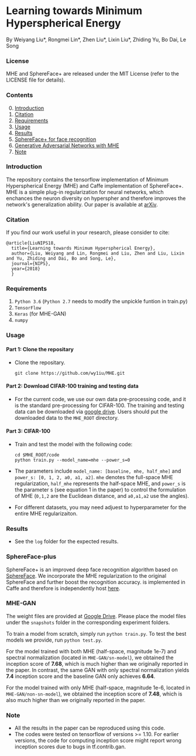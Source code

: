 # Learning towards Minimum Hyperspherical Energy

By Weiyang Liu*, Rongmei Lin*, Zhen Liu*, Lixin Liu*, Zhiding Yu, Bo Dai, Le Song

### License
MHE and SphereFace+ are released under the MIT License (refer to the LICENSE file for details).

### Contents
0. [Introduction](#introduction)
0. [Citation](#citation)
0. [Requirements](#requirements)
0. [Usage](#usage)
0. [Results](#results)
0. [SphereFace+ for face recognition](#sphereface-plus)
0. [Generative Adversarial Networks with MHE](#MHE-GAN)
0. [Note](#note)


### Introduction

The repository contains the tensorflow implementation of Minimum Hyperspherical Energy (MHE) and Caffe implementation of SphereFace+. MHE is a simple plug-in regularization for neural networks, which enchances the neuron diversity on hyperspher and therefore improves the network's generalization ability. Our paper is available at [arXiv](https://arxiv.org/abs/1805.09298).


### Citation

If you find our work useful in your research, please consider to cite:

    @article{LiuNIPS18,
      title={Learning towards Minimum Hyperspherical Energy},
      author={Liu, Weiyang and Lin, Rongmei and Liu, Zhen and Liu, Lixin and Yu, Zhiding and Dai, Bo and Song, Le},
      journal={NIPS},
      year={2018}
      }

### Requirements
1. `Python 3.6` (`Python 2.7` needs to modify the unpickle funtion in train.py)
2. `TensorFlow`
3. `Keras` (for MHE-GAN)
4. `numpy`

### Usage

#### Part 1: Clone the repositary
  - Clone the repositary.

	```Shell
	git clone https://github.com/wy1iu/MHE.git
	```
	
#### Part 2: Download CIFAR-100 training and testing data
  - For the current code, we use our own data pre-processing code, and it is the standard pre-processing for CIFAR-100. The training and testing data can be downloaded via [google drive](https://drive.google.com/open?id=1DA1J7tuloqyPKW-zdYEPJCipZ5HJv-5Y). Users should put the downloaded data to the `MHE_ROOT` directory.
  

#### Part 3: CIFAR-100
  - Train and test the model with the following code:

	```Shell
	cd $MHE_ROOT/code
	python train.py --model_name=mhe --power_s=0
	```
  - The parameters include `model_name: [baseline, mhe, half_mhe]` and `power_s: [0, 1, 2, a0, a1, a2]`. `mhe` denotes the full-space MHE regularization, `half_mhe` represents the half-space MHE, and `power_s` is the parameter s (see equation 1 in the paper) to control the formulation of MHE (`0,1,2` are the Euclidean distance, and `a0,a1,a2` use the angles).
  - For different datasets, you may need adjuest to hyperparameter for the entire MHE regularizaiton.
### Results
  - See the `log` folder for the expected results.
  
### SphereFace-plus

SphereFace+ is an improved deep face recognition algorithm based on [SphereFace](https://github.com/wy1iu/sphereface). We incorporate the MHE regularization to the original SphereFace and further boost the recognition accuracy. is implemented in Caffe and therefore is independently host [here](https://github.com/wy1iu/sphereface-plus).

### MHE-GAN
The weight files are provided at [Google Drive](https://drive.google.com/open?id=1mj66LK6MRiVvNGdfASNO6v6GWW3FV3ST). Please place the model files under the `snapshots` folder in the corresponding experiment folders.

To train a model from scratch, simply run `python train.py`. To test the best models we provide, run `python test.py`.

For the model trained with both MHE (half-space, magnitude 1e-7) and spectral normalization (located in `MHE-GAN/sn-model`), we obtained the inception score of **7.68**, which is much higher than we originally reported in the paper. In contrast, the same GAN with only spectral normalization yields **7.4** inception score and the baseline GAN only achieves **6.64**.

For the model trained with only MHE (half-space, magnitude 1e-6, located in `MHE-GAN/non-sn-model`), we obtained the inception score of **7.48**, which is also much higher than we originally reported in the paper.

### Note
  - All the results in the paper can be reproduced using this code.
  - The codes were tested on tensorflow of versions >= 1.10. For earlier versions, the code for computing inception score might report wrong inception scores due to bugs in tf.contrib.gan.

